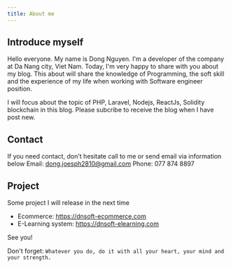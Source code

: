 ```yaml
---
title: About me
---
```


## Introduce myself

Hello everyone. My name is Dong Nguyen. I'm a developer of the company at Da Nang city, Viet Nam.
Today, I'm very happy to share with you about my blog. This about will share the knowledge of Programming, the soft skill and the experience of my life when working with Software engineer position.

I will focus about the topic of PHP, Laravel, Nodejs, ReactJs, Solidity blockchain in this blog.
Please subcribe to receive the blog when I have post new.

## Contact

If you need contact, don't hesitate call to me or send email via information below
Email: dong.joesph2810@gmail.com
Phone: 077 874 8897

## Project
Some project I will release in the next time
- Ecommerce: https://dnsoft-ecommerce.com
- E-Learning system: https://dnsoft-elearning.com

See you!

Don't forget:
`Whatever you do, do it with all your heart, your mind and your strength.`